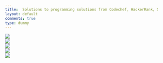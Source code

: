 ```yaml
---
title:  Solutions to programming solutions from Codechef, HackerRank, Spoj, LeetCode and InterviewBit
layout: default
comments: true
type: dummy
---
```


<div class="ui hidden divider"></div>
<div class="ui two column grid center aligned">
  <div class="column">
      <a class="ui item image" href="{% post_url 1979-01-01-hackerrank %}" title="{{ site.categories.hackerrank | size }} solutions">
          <image src="/static/images/hackerrank.png"/>
      </a>
  </div>
  <div class="column">
      <a class="ui item image" href="{% post_url 1979-01-01-spoj %}" title="{{ site.categories.spoj | size }} solutions">
          <image src="/static/images/spoj.png"/>
      </a>
      <br/>
  </div>
  <div class="column">
      <a class="ui item image" href="{% post_url 1979-01-01-codechef %}" title="{{ site.categories.codechef | size }} solutions">
          <image src="/static/images/codechef.png"/>
      </a>
  </div>
  <div class="column">
      <a class="ui item image" href="{% post_url 1979-01-01-leetcode %}" title="{{ site.categories.leetcode | size }} solutions">
          <image src="/static/images/leetcode.jpg"/>
      </a>
  </div>
  <div class="column">
      <a class="ui item image" href="{% post_url 1979-01-01-interviewbit %}" title="{{ site.categories.interviewbit | size }} solutions">
          <image src="/static/images/interviewbit.jpg"/>
      </a>
  </div>
</div>
